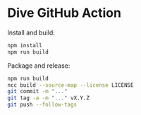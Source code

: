 # Dive GitHub Action

Install and build:

```bash
npm install
npm run build
```

Package and release:

```bash
npm run build
ncc build --source-map --license LICENSE
git commit -m "..."
git tag -a -m "..." vX.Y.Z
git push --follow-tags
```
